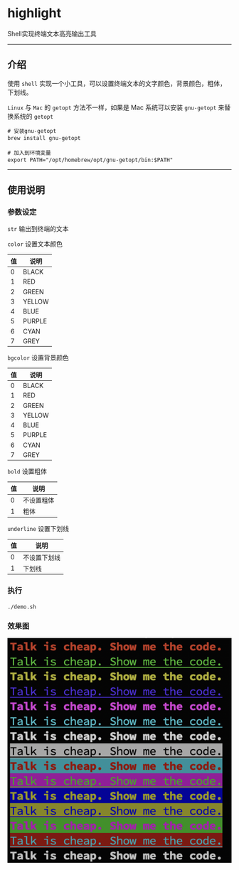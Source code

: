 # highlight

Shell实现终端文本高亮输出工具

---

## 介绍

使用 `shell` 实现一个小工具，可以设置终端文本的文字颜色，背景颜色，粗体，下划线。

`Linux` 与 `Mac` 的 `getopt` 方法不一样，如果是 Mac 系统可以安装 `gnu-getopt` 来替换系统的 `getopt`

```shell
# 安装gnu-getopt
brew install gnu-getopt

# 加入到环境变量
export PATH="/opt/homebrew/opt/gnu-getopt/bin:$PATH"
```

---

## 使用说明

### 参数设定

`str` 输出到终端的文本

`color`  设置文本颜色

值 | 说明
--|--
0 | BLACK
1 | RED
2 | GREEN
3 | YELLOW
4 | BLUE
5 | PURPLE
6 | CYAN
7 | GREY

`bgcolor` 设置背景颜色

值 | 说明
--|--
0 | BLACK
1 | RED
2 | GREEN
3 | YELLOW
4 | BLUE
5 | PURPLE
6 | CYAN
7 | GREY

`bold` 设置粗体

值 | 说明
--|--
0 | 不设置粗体
1 | 粗体

`underline` 设置下划线

值 | 说明
--|--
0 | 不设置下划线
1 | 下划线

### 执行

```shell
./demo.sh
```

### 效果图

![效果图](https://github.com/xfdipzone/Shell-Tools/blob/master/highlight/demo.png)
